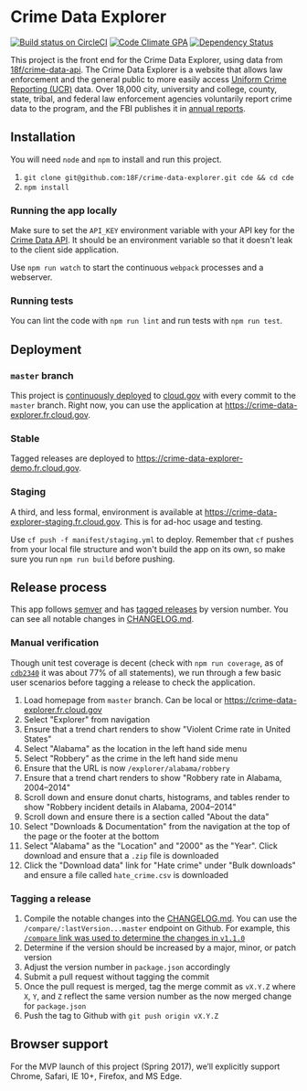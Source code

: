 # Crime Data Explorer

[![Build status on CircleCI](https://circleci.com/gh/18F/crime-data-explorer/tree/master.svg?style=svg)](https://circleci.com/gh/18F/crime-data-explorer/tree/master) [![Code Climate GPA](https://codeclimate.com/github/18F/crime-data-explorer/badges/gpa.svg)](https://codeclimate.com/github/18F/crime-data-explorer) [![Dependency Status](https://gemnasium.com/badges/github.com/18F/crime-data-explorer.svg)](https://gemnasium.com/github.com/18F/crime-data-explorer)

This project is the front end for the Crime Data Explorer, using data from [18f/crime-data-api](https://github.com/18f/crime-data-api). The Crime Data Explorer is a website that allows law enforcement and the general public to more easily access [Uniform Crime Reporting (UCR)](https://ucr.fbi.gov/) data. Over 18,000 city, university and college, county, state, tribal, and federal law enforcement agencies voluntarily report crime data to the program, and the FBI publishes it in [annual reports](https://ucr.fbi.gov/ucr-publications).

## Installation

You will need `node` and `npm` to install and run this project.

1. `git clone git@github.com:18F/crime-data-explorer.git cde && cd cde`
2. `npm install`

### Running the app locally

Make sure to set the `API_KEY` environment variable with your API key for the [Crime Data API](//github.com/18f/crime-data-api). It should be an environment variable so that it doesn't leak to the client side application.

Use `npm run watch` to start the continuous `webpack` processes and a webserver.

### Running tests

You can lint the code with `npm run lint` and run tests with `npm run test`.

## Deployment

### `master` branch

This project is [continuously deployed](circle.yml) to [cloud.gov](https://cloud.gov) with every commit to the `master` branch. Right now, you can use the application at https://crime-data-explorer.fr.cloud.gov.

### Stable

Tagged releases are deployed to https://crime-data-explorer-demo.fr.cloud.gov.

### Staging

A third, and less formal, environment is available at https://crime-data-explorer-staging.fr.cloud.gov. This is for ad-hoc usage and testing.

Use `cf push -f manifest/staging.yml` to deploy. Remember that `cf` pushes from your local file structure and won't build the app on its own, so make sure you run `npm run build` before pushing.

## Release process

This app follows [semver](http://semver.org/) and has [tagged releases](https://github.com/18F/crime-data-explorer/releases) by version number. You can see all notable changes in [CHANGELOG.md](https://github.com/18F/crime-data-explorer/blob/master/CHANGELOG.md).

### Manual verification

Though unit test coverage is decent (check with `npm run coverage`, as of [`cdb2340`](https://github.com/18F/crime-data-explorer/commit/cdb2340830b0325dc9a05ba443a1a84c2e835430) it was about 77% of all statements), we run through a few basic user scenarios before tagging a release to check the application.

1. Load homepage from `master` branch. Can be local or https://crime-data-explorer.fr.cloud.gov
2. Select "Explorer" from navigation
3. Ensure that a trend chart renders to show "Violent Crime rate in United States"
4. Select "Alabama" as the location in the left hand side menu
5. Select "Robbery" as the crime in the left hand side menu
6. Ensure that the URL is now `/explorer/alabama/robbery`
7. Ensure that a trend chart renders to show "Robbery rate in Alabama, 2004–2014"
8. Scroll down and ensure donut charts, histograms, and tables render to show "Robbery incident details in Alabama, 2004–2014"
9. Scroll down and ensure there is a section called "About the data"
10. Select "Downloads & Documentation" from the navigation at the top of the page or the footer at the bottom
11. Select "Alabama" as the "Location" and "2000" as the "Year". Click download and ensure that a `.zip` file is downloaded
12. Click the "Download data" link for "Hate crime" under "Bulk downloads" and ensure a file called `hate_crime.csv` is downloaded

### Tagging a release

1. Compile the notable changes into the [CHANGELOG.md](https://github.com/18F/crime-data-explorer/blob/master/CHANGELOG.md). You can use the `/compare/:lastVersion...master` endpoint on Github. For example, this [`/compare` link was used to determine the changes in `v1.1.0`](https://github.com/18F/crime-data-explorer/compare/v1.0.0...33edf933009664a74e2601aa369f4bb6a67394c5)
2. Determine if the version should be increased by a major, minor, or patch version
3. Adjust the version number in `package.json` accordingly
4. Submit a pull request without tagging the commit
5. Once the pull request is merged, tag the merge commit as `vX.Y.Z` where `X`, `Y`, and `Z` reflect the same version number as the now merged change for `package.json`
6. Push the tag to Github with `git push origin vX.Y.Z`

## Browser support

For the MVP launch of this project (Spring 2017), we’ll explicitly support Chrome, Safari, IE 10+, Firefox, and MS Edge.
